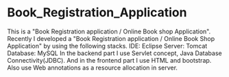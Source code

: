 # Book_Registration_Application
This is a "Book Registration application / Online Book shop Application".
Recently I developed a "Book Registration application / Online Book Shop Application" by using the following stacks.
IDE: Eclipse
Server: Tomcat
Database: MySQL
In the backend part I use Servlet concept, Java Database Connectivity(JDBC).
And in the frontend part I use HTML and bootstrap.
Also use Web annotations as a resource allocation in server.
